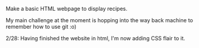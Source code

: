 Make a basic HTML webpage to display recipes.

My main challenge at the moment is hopping into the way back machine to remember how to use git :o)

2/28: Having finished the website in html, I'm now adding CSS flair to it.

